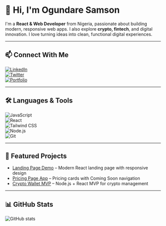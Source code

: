 # 👋 Hi, I'm Ogundare Samson

I'm a **React & Web Developer** from Nigeria, passionate about building modern, responsive web apps. I also explore **crypto, fintech**, and digital innovation. I love turning ideas into clean, functional digital experiences.

---

## 📫 Connect With Me

[![LinkedIn](https://img.shields.io/badge/-LinkedIn-0077B5?style=flat&logo=linkedin&logoColor=white)](https://linkedin.com/in/your-linkedin)  
[![Twitter](https://img.shields.io/badge/-Twitter-1DA1F2?style=flat&logo=twitter&logoColor=white)](https://twitter.com/your-twitter)  
[![Portfolio](https://img.shields.io/badge/-Portfolio-FF4081?style=flat&logo=Google-Chrome&logoColor=white)](https://zeewebworks.com.ng)

---

## 🛠 Languages & Tools

![JavaScript](https://img.shields.io/badge/-JavaScript-F7DF1E?style=flat&logo=javascript&logoColor=000)  
![React](https://img.shields.io/badge/-React-61DAFB?style=flat&logo=react&logoColor=000)  
![Tailwind CSS](https://img.shields.io/badge/-Tailwind_CSS-06B6D4?style=flat&logo=tailwind-css&logoColor=white)  
![Node.js](https://img.shields.io/badge/-Node.js-339933?style=flat&logo=node.js&logoColor=white)  
![Git](https://img.shields.io/badge/-Git-F05032?style=flat&logo=git&logoColor=white)

---

## 🚀 Featured Projects

- [Landing Page Demo](https://github.com/your-username/landing-page) – Modern React landing page with responsive design  
- [Pricing Page App](https://github.com/your-username/pricing-app) – Pricing cards with Coming Soon navigation  
- [Crypto Wallet MVP](https://github.com/your-username/crypto-wallet) – Node.js + React MVP for crypto management

---

## 📊 GitHub Stats

![GitHub stats](https://github-readme-stats.vercel.app/api?username=zee-b&show_icons=true&theme=tokyonight)
